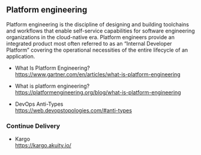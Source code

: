 ## Platform engineering
Platform engineering is the discipline of designing and building toolchains and workflows that enable self-service capabilities for software engineering organizations in the cloud-native era. Platform engineers provide an integrated product most often referred to as an “Internal Developer Platform” covering the operational necessities of the entire lifecycle of an application.   

+ What Is Platform Engineering?  
https://www.gartner.com/en/articles/what-is-platform-engineering  

+ What is platform engineering?  
https://platformengineering.org/blog/what-is-platform-engineering  

+ DevOps Anti-Types  
https://web.devopstopologies.com/#anti-types  

### Continue Delivery
+ Kargo  
https://kargo.akuity.io/  